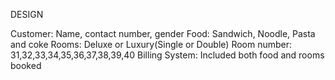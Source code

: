 DESIGN

Customer: Name, contact number, gender
Food: Sandwich, Noodle, Pasta and coke
Rooms: Deluxe or Luxury(Single or Double)
Room number: 31,32,33,34,35,36,37,38,39,40
Billing System: Included both food and rooms booked

